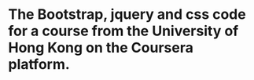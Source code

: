 # The Bootstrap, jquery and css code for a course from the University of Hong Kong on the Coursera platform.
